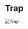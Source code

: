 # Trap

![Trap](https://github.com/jslee629/RunAndJump/assets/67567206/9d341b59-1dbf-46c6-b628-68c884fe5187)
